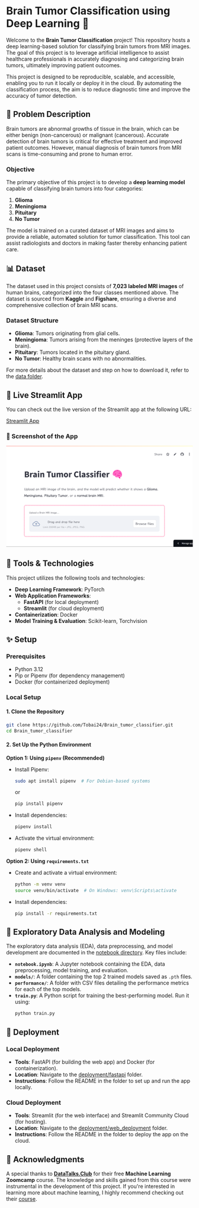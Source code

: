 # Brain Tumor Classification using Deep Learning 🧠

Welcome to the **Brain Tumor Classification** project! This repository hosts a deep learning-based solution for classifying brain tumors from MRI images. The goal of this project is to leverage artificial intelligence to assist healthcare professionals in accurately diagnosing and categorizing brain tumors, ultimately improving patient outcomes.

This project is designed to be reproducible, scalable, and accessible, enabling you to run it locally or deploy it in the cloud. By automating the classification process, the aim is to reduce diagnostic time and improve the accuracy of tumor detection.

## 📝 **Problem Description**

Brain tumors are abnormal growths of tissue in the brain, which can be either benign (non-cancerous) or malignant (cancerous). Accurate detection of brain tumors is critical for effective treatment and improved patient outcomes. However, manual diagnosis of brain tumors from MRI scans is time-consuming and prone to human error.

### **Objective**

The primary objective of this project is to develop a **deep learning model** capable of classifying brain tumors into four categories:

1. **Glioma**
2. **Meningioma**
3. **Pituitary**
4. **No Tumor**

The model is trained on a curated dataset of MRI images and aims to provide a reliable, automated solution for tumor classification. This tool can assist radiologists and doctors in making faster thereby enhancing patient care.

## 📊 **Dataset**

The dataset used in this project consists of **7,023 labeled MRI images** of human brains, categorized into the four classes mentioned above. The dataset is sourced from **Kaggle** and **Figshare**, ensuring a diverse and comprehensive collection of brain MRI scans.

### Dataset Structure

- **Glioma**: Tumors originating from glial cells.
- **Meningioma**: Tumors arising from the meninges (protective layers of the brain).
- **Pituitary**: Tumors located in the pituitary gland.
- **No Tumor**: Healthy brain scans with no abnormalities.

For more details about the dataset and step on how to download it, refer to the [data folder](./data/README.md).

## 🎉 Live Streamlit App

You can check out the live version of the Streamlit app at the following URL:

[Streamlit App](https://tobai24-brain-tumor-classifi-deploymentweb-deploymentapp-xzi8bs.streamlit.app/)

### 📸 Screenshot of the App

![Streamlit App Screenshot](Images/image.png)

## 🔧 **Tools & Technologies**

This project utilizes the following tools and technologies:

- **Deep Learning Framework**: PyTorch
- **Web Application Frameworks**:
  - **FastAPI** (for local deployment)
  - **Streamlit** (for cloud deployment)
- **Containerization**: Docker
- **Model Training & Evaluation**: Scikit-learn, Torchvision

## ✨ **Setup**

### **Prerequisites**

- Python 3.12
- Pip or Pipenv (for dependency management)
- Docker (for containerized deployment)

### **Local Setup**

#### 1. **Clone the Repository**

```bash
git clone https://github.com/Tobai24/Brain_tumor_classifier.git
cd Brain_tumor_classifier
```

#### 2. **Set Up the Python Environment**

**Option 1: Using `pipenv` (Recommended)**

- Install Pipenv:
  ```bash
  sudo apt install pipenv  # For Debian-based systems
  ```
  or
  ```bash
  pip install pipenv
  ```
- Install dependencies:
  ```bash
  pipenv install
  ```
- Activate the virtual environment:
  ```bash
  pipenv shell
  ```

**Option 2: Using `requirements.txt`**

- Create and activate a virtual environment:
  ```bash
  python -m venv venv
  source venv/bin/activate  # On Windows: venv\Scripts\activate
  ```
- Install dependencies:
  ```bash
  pip install -r requirements.txt
  ```

## 🚀 **Exploratory Data Analysis and Modeling**

The exploratory data analysis (EDA), data preprocessing, and model development are documented in the [notebook directory](./notebook/). Key files include:

- **`notebook.ipynb`**: A Jupyter notebook containing the EDA, data preprocessing, model training, and evaluation.
- **`models/`**: A folder containing the top 2 trained models saved as `.pth` files.
- **`performance/`**: A folder with CSV files detailing the performance metrics for each of the top models.
- **`train.py`**: A Python script for training the best-performing model. Run it using:
  ```bash
  python train.py
  ```

## 📁 **Deployment**

### **Local Deployment**

- **Tools**: FastAPI (for building the web app) and Docker (for containerization).
- **Location**: Navigate to the [deployment/fastapi](./deployment/fastapi) folder.
- **Instructions**: Follow the README in the folder to set up and run the app locally.

### **Cloud Deployment**

- **Tools**: Streamlit (for the web interface) and Streamlit Community Cloud (for hosting).
- **Location**: Navigate to the [deployment/web_deployment](./deployment/web_deployment) folder.
- **Instructions**: Follow the README in the folder to deploy the app on the cloud.

## 🎉 **Acknowledgments**

A special thanks to **[DataTalks.Club](https://datatalks.club)** for their free **Machine Learning Zoomcamp** course. The knowledge and skills gained from this course were instrumental in the development of this project. If you're interested in learning more about machine learning, I highly recommend checking out their [course](https://github.com/DataTalksClub/machine-learning-zoomcamp).
